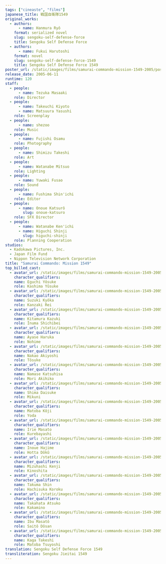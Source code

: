 ```yaml
---
tags: ["cineaste", "films"]
japanese_title: 戦国自衛隊1549
original_works:
  - authors:
      - name: Hanmura Ryô
    format: serialized novel
    slug: sengoku-self-defense-force
    title: Sengoku Self Defense Force
  - authors:
      - name: Fukui Harutoshi
    format: novel
    slug: sengoku-self-defense-force-1549
    title: Sengoku Self Defense Force 1549
poster_url: /static/images/films/samurai-commando-mission-1549-2005/posters/poster.webp
release_date: 2005-06-11
runtime: 120
staff:
  - people:
      - name: Tezuka Masaaki
    role: Director
  - people:
      - name: Takeuchi Kiyoto
      - name: Matsuura Yasushi
    role: Screenplay
  - people:
      - name: shezoo
    role: Music
  - people:
      - name: Fujishi Osamu
    role: Photography
  - people:
      - name: Shimizu Takeshi
    role: Art
  - people:
      - name: Watanabe Mitsuo
    role: Lighting
  - people:
      - name: Yuwaki Fusao
    role: Sound
  - people:
      - name: Fushima Shin'ichi
    role: Editor
  - people:
      - name: Onoue Katsurô
        slug: onoue-katsuro
    role: SFX Director
  - people:
      - name: Watanabe Ken'ichi
      - name: Higuchi Shinji
        slug: higuchi-shinji
    role: Planning Cooperation
studios:
  - Kadokawa Pictures, Inc.
  - Japan Film Fund
  - Nippon Television Network Corporation
title: "Samurai Commando: Mission 1549"
top_billed_cast:
  - avatar_url: /static/images/films/samurai-commando-mission-1549-2005/cast-avatars/yosuke-eguchi-0.webp
    character_qualifiers:
    name: Eguchi Yôsuke
    role: Kashima Yûsuke
  - avatar_url: /static/images/films/samurai-commando-mission-1549-2005/cast-avatars/kyoka-suzuki-0.webp
    character_qualifiers:
    name: Suzuki Kyôka
    role: Kanzaki Rei
  - avatar_url: /static/images/films/samurai-commando-mission-1549-2005/cast-avatars/kazuki-kitamura-0.webp
    character_qualifiers:
    name: Kitamura Kazuki
    role: Înuma Shichibei
  - avatar_url: /static/images/films/samurai-commando-mission-1549-2005/cast-avatars/haruka-ayase-0.webp
    character_qualifiers:
    name: Ayase Haruka
    role: Nohime
  - avatar_url: /static/images/films/samurai-commando-mission-1549-2005/cast-avatars/akiyoshi-nakao-0.webp
    character_qualifiers:
    name: Nakao Akiyoshi
    role: Tôsuke
  - avatar_url: /static/images/films/samurai-commando-mission-1549-2005/cast-avatars/katsuhisa-namase-0.webp
    character_qualifiers:
    name: Namase Katsuhisa
    role: Mori Akihiko
  - avatar_url: /static/images/films/samurai-commando-mission-1549-2005/cast-avatars/daisuke-shima-0.webp
    character_qualifiers:
    name: Shima Daisuke
    role: Mikuni
  - avatar_url: /static/images/films/samurai-commando-mission-1549-2005/cast-avatars/koji-matoba-0.webp
    character_qualifiers:
    name: Matoba Kôji
    role: Yoda
  - avatar_url: /static/images/films/samurai-commando-mission-1549-2005/cast-avatars/masato-irie-0.webp
    character_qualifiers:
    name: Irie Masato
    role: Kurebayashi
  - avatar_url: /static/images/films/samurai-commando-mission-1549-2005/cast-avatars/hajime-inoue-0.webp
    character_qualifiers:
    name: Inoue Hajime
    role: Hotta Dôkû
  - avatar_url: /static/images/films/samurai-commando-mission-1549-2005/cast-avatars/kenji-mizuhashi-0.webp
    character_qualifiers:
    name: Mizuhashi Kenji
    role: Kinoshita
  - avatar_url: /static/images/films/samurai-commando-mission-1549-2005/cast-avatars/shin-takuma-0.webp
    character_qualifiers:
    name: Takuma Shin
    role: Hachisuka Koroku
  - avatar_url: /static/images/films/samurai-commando-mission-1549-2005/cast-avatars/atsuko-takahata-0.webp
    character_qualifiers:
    name: Takahata Atsuko
    role: Kakamino
  - avatar_url: /static/images/films/samurai-commando-mission-1549-2005/cast-avatars/masato-ibu-0.webp
    character_qualifiers:
    name: Ibu Masatô
    role: Saitô Dôsan
  - avatar_url: /static/images/films/samurai-commando-mission-1549-2005/cast-avatars/takeshi-kaga-0.webp
    character_qualifiers:
    name: Kaga Takeshi
    role: Matoba Tsuyoshi
translation: Sengoku Self Defense Force 1549
transliteration: Sengoku Jieitai 1549
---
```


